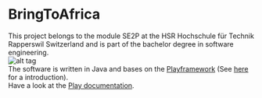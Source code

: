 # BringToAfrica
This project belongs to the module SE2P at the HSR Hochschule für Technik Rapperswil Switzerland and is part of the bachelor degree in software engineering.  
![alt tag](http://s14.postimg.org/tfcji033l/Sw_COn_HSR.png)  
The software is written in Java and bases on the [Playframework](https://www.playframework.com/) (See [here](https://www.youtube.com/watch?v=bLrmnjPQsZc) for a introduction).  
Have a look at the [Play documentation](https://www.playframework.com/documentation/2.3.x/Home).
     
